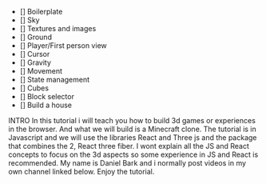 - [] Boilerplate
- [] Sky
- [] Textures and images
- [] Ground
- [] Player/First person view
- [] Cursor
- [] Gravity
- [] Movement
- [] State management
- [] Cubes
- [] Block selector
- [] Build a house

INTRO
In this tutorial i will teach you how to build 3d games or experiences in the browser.
And what we will build is a Minecraft clone.
The tutorial is in Javascript and we will use the libraries React and Three js and the package that
combines the 2, React three fiber.
I wont explain all the JS and React concepts to focus on the 3d aspects so some experience in JS and React is
recommended.
My name is Daniel Bark and i normally post videos in my own channel linked below. Enjoy the tutorial.
